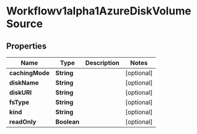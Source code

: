 

# Workflowv1alpha1AzureDiskVolumeSource

## Properties

Name | Type | Description | Notes
------------ | ------------- | ------------- | -------------
**cachingMode** | **String** |  |  [optional]
**diskName** | **String** |  |  [optional]
**diskURI** | **String** |  |  [optional]
**fsType** | **String** |  |  [optional]
**kind** | **String** |  |  [optional]
**readOnly** | **Boolean** |  |  [optional]



